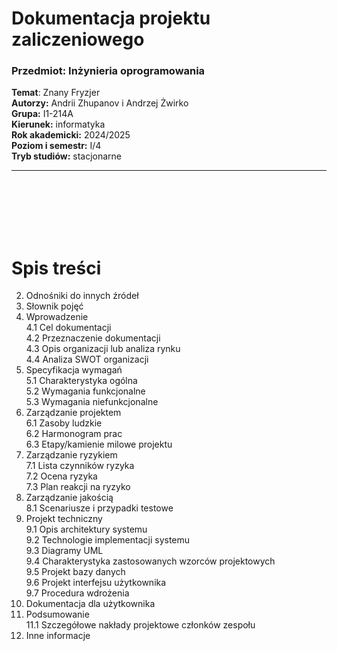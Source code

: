 # Dokumentacja projektu zaliczeniowego
### Przedmiot: Inżynieria oprogramowania

**Temat**: Znany Fryzjer <br>
**Autorzy:** Andrii Zhupanov i Andrzej Żwirko <br>
**Grupa:**	I1-214A <br>
**Kierunek:**	informatyka <br>
**Rok akademicki:** 2024/2025 <br>
**Poziom i semestr:**	I/4 <br>
**Tryb studiów:**	stacjonarne <br>

---
<br>
<br>
<br>
<br>
<br>

# Spis treści
2.	Odnośniki do innych źródeł
3.	Słownik pojęć
4.	Wprowadzenie
<br> 4.1 Cel dokumentacji
<br> 4.2	Przeznaczenie dokumentacji
<br> 4.3	Opis organizacji lub analiza rynku
<br> 4.4	Analiza SWOT organizacji
1. Specyfikacja wymagań
<br> 5.1	Charakterystyka ogólna
<br> 5.2	Wymagania funkcjonalne
<br> 5.3	Wymagania niefunkcjonalne
1. Zarządzanie projektem
<br> 6.1	Zasoby ludzkie
<br> 6.2	Harmonogram prac
<br> 6.3	Etapy/kamienie milowe projektu
1. Zarządzanie ryzykiem
<br> 7.1	Lista czynników ryzyka
<br> 7.2	Ocena ryzyka
<br> 7.3	Plan reakcji na ryzyko
1. Zarządzanie jakością
<br> 8.1	Scenariusze i przypadki testowe
1. Projekt techniczny
<br> 9.1	Opis architektury systemu
<br> 9.2	Technologie implementacji systemu
<br> 9.3	Diagramy UML
<br> 9.4	Charakterystyka zastosowanych wzorców projektowych
<br> 9.5	Projekt bazy danych
<br> 9.6	Projekt interfejsu użytkownika
<br> 9.7	Procedura wdrożenia
10.	Dokumentacja dla użytkownika
11.	Podsumowanie
<br> 11.1	Szczegółowe nakłady projektowe członków zespołu
12.	Inne informacje